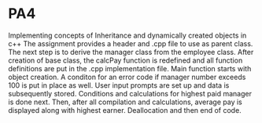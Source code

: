 # PA4
Implementing concepts of Inheritance and dynamically created objects in c++
The assignment provides a header and .cpp file to use as parent class.
The next step is to derive the manager class from the employee class.
After creation of base class, the calcPay function is redefined and all function definitions are put in the .cpp implementation file.
Main function starts with object creation.
A conditon for an error code if manager number exceeds 100 is put in place as well. 
User input prompts are set up and data is subsequently stored.
Conditions and calculations for highest paid manager is done next.
Then, after all compilation and calculations, average pay is displayed along with highest earner.
Deallocation and then end of code.
